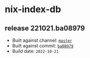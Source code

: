 # nix-index-db
## release 221021.ba08979
- Built against channel: [`master`](https://github.com/nixos/nixpkgs/tree/master)
- Built against commit: [`ba08979`](https://github.com/NixOS/nixpkgs/commit/ba08979d6674ec18986e57a6e1a798ea56b2b973)
- Build date: `2022-10-21`
